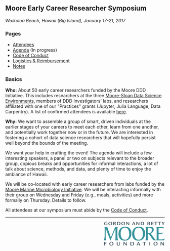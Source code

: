 ## Moore Early Career Researcher Symposium

_Waikoloa Beach, Hawaii (Big Island), January 17-21, 2017_

### Pages

- [Attendees](https://github.com/DDD-Moore/early-career-hawaii/blob/master/attendees.md)
- [Agenda](https://github.com/DDD-Moore/early-career-hawaii/blob/master/agenda.md) (In progress)
- [Code of Conduct](https://github.com/DDD-Moore/early-career-hawaii/blob/master/code-of-conduct.md)
- [Logistics & Reimbursement](https://github.com/DDD-Moore/early-career-hawaii/blob/master/logistics.md) 
- [Notes](https://github.com/DDD-Moore/early-career-hawaii/tree/master/notes)

### Basics

**Who:** About 50 early career researchers funded by the Moore DDD Initiative. This includes researchers at the three [Moore-Sloan Data Science Environments](http://msdse.org), members of DDD Investigators' labs, and researchers affiliated with one of our "Practices" grants (Jupyter, Julia Language, Data Carpentry). A list of confirmed attendees is available [here](https://github.com/DDD-Moore/early-career-hawaii/blob/master/attendees.md).

**Why:** We want to assemble a group of smart, driven individuals at the earlier stages of your careers to meet each other, learn from one another, and potentially work together now or in the future. We are interested in fostering a cohort of data science researchers that will hopefully persist well beyond the bounds of the meeting. 

We want your help in crafting the event! The agenda will include a few interesting speakers, a panel or two on subjects relevant to the broader group, copious breaks and opportunities for informal interactions, a lot of talk about science, methods, and data, and plenty of time to enjoy the ambiance of Hawaii.

We will be co-located with early career researchers from labs funded by the [Moore Marine Microbiology Initiative](https://www.moore.org/programs/science/marine-microbiology-initiative). We will be interacting informally with their group on Wednesday and Friday (e.g., meals, activities) and more formally on Thursday. Details to follow.

All attendees at our symposium must abide by the [Code of Conduct](https://github.com/DDD-Moore/early-career-hawaii/blob/master/code-of-conduct.md). 



---
<a href="http://www.moore.org"><img src="https://github.com/DDD-Moore/early-career-hawaii/raw/master/moore-logo-color.png" align="right" height="75"></a>
